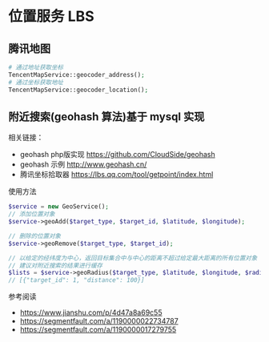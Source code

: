 # 位置服务 LBS

## 腾讯地图

```php
# 通过地址获取坐标
TencentMapService::geocoder_address();
# 通过坐标获取地址
TencentMapService::geocoder_location();
```

## 附近搜索(geohash 算法)基于 mysql 实现

相关链接：
- geohash php版实现 https://github.com/CloudSide/geohash
- geohash 示例 http://www.geohash.cn/
- 腾讯坐标拾取器 https://lbs.qq.com/tool/getpoint/index.html

使用方法
```php
$service = new GeoService();
// 添加位置对象
$service->geoAdd($target_type, $target_id, $latitude, $longitude);

// 删除的位置对象
$service->geoRemove($target_type, $target_id);

// 以给定的经纬度为中心，返回目标集合中与中心的距离不超过给定最大距离的所有位置对象
// 建议对附近搜索的结果进行缓存
$lists = $service->geoRadius($target_type, $latitude, $longitude, $radius);
// [{"target_id": 1, "distance": 100}]
```

参考阅读
- https://www.jianshu.com/p/4d47a8a69c55
- https://segmentfault.com/a/1190000022734787
- https://segmentfault.com/a/1190000017279755

